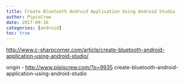 ```yaml
---
title: Create Bluetooth Android Application Using Android Studio
author: PipisCrew
date: 2017-09-16
categories: [android]
toc: true
---
```


http://www.c-sharpcorner.com/article/create-bluetooth-android-application-using-android-studio/

origin - http://www.pipiscrew.com/?p=9935 create-bluetooth-android-application-using-android-studio